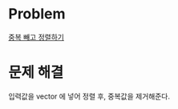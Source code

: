 # Problem
[중복 빼고 정렬하기](https://www.acmicpc.net/problem/10867)
   
# 문제 해결
입력값을 vector 에 넣어 정렬 후, 중복값을 제거해준다.   